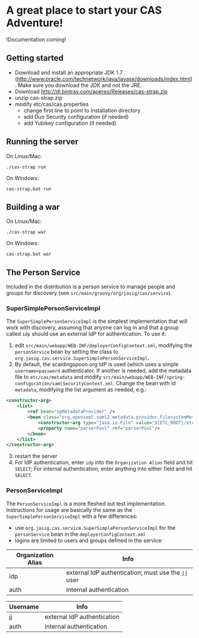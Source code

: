 # A great place to start your CAS Adventure!

!Documentation coming!

## Getting started

* Download and install an appropriate JDK 1.7 (http://www.oracle.com/technetwork/java/javase/downloads/index.html). Make sure you download the JDK and not the JRE.
* Download http://dl.bintray.com/apereo/Releases/cas-strap.zip
* unzip cas-strap.zip
* modify etc/cas/cas.properties
  * change first line to point to installation directory
  * add Duo Security configuration (if needed)
  * add Yubikey configuration (if needed)

## Running the server

On Linux/Mac:

```shell
./cas-strap run
```

On Windows:

```shell
cas-strap.bat run
```

## Building a war

On Linux/Mac:

```shell
./cas-strap war
```

On Windows:

```shell
cas-strap.bat war
```

## The Person Service
Included in the distribution is a person service to manage people and groups for discovery (see `src/main/groovy/org/jasig/cas/service`).

### SuperSimplePersonServiceImpl

The `SuperSimplePersonServiceImpl` is the simplest implementation that will work with discovery, assuming that anyone
can log in and that a group called `idp` should use an external IdP for authentication. To use it:

1. edit `src/main/webapp/WEB-INF/deployerConfigContext.xml`, modifying the `personService` bean by setting the class to
`org.jasig.cas.service.SuperSimplePersonServiceImpl`.
2. By default, the scaldingspoon.org IdP is used (which uses a simple `username=password` authenticator. If another is
needed, add the metadata file to `etc/cas/metadata` and modify `src/main/webapp/WEB-INF/spring-configuration/samlSecurityContext.xml`.
Change the bean with id `metadata`, modifying the list argument as needed, e.g.:
```xml
<constructor-arg>
    <list>
        <ref bean="spMetadataProvider" />
        <bean class="org.opensaml.saml2.metadata.provider.FilesystemMetadataProvider">
            <constructor-arg type="java.io.File" value="${ETC_ROOT}/etc/cas/metadata/idp.xml" />
            <property name="parserPool" ref="parserPool"/>
        </bean>
    </list>
</constructor-arg>
```
3. restart the server
4. For IdP authentication, enter `idp` into the `Organization Alias` field and hit `SELECT`; For internal authentication,
enter anything into either field and hit `SELECT`.

### PersonServiceImpl

The `PersonServiceImpl` is a more fleshed out test implementation. Instructions for usage are basically the same as the
`SuperSimplePersonServiceImpl` with a few differences:
* use `org.jasig.cas.service.SuperSimplePersonServiceImpl` for the `personService` bean in the `deployerConfigContext.xml`
* logins are limited to users and groups defined in the service:

|Organization Alias|Info|
|-----------------|----|
|idp|external IdP authentication; must use the `jj` user|
|auth|internal authentication|

|Username|Info|
|----|----|
|jj|external IdP authentication|
|auth|internal authentication|
